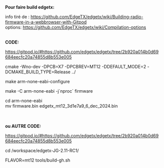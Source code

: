
**Pour faire build edgetx:**

info tiré de : https://github.com/EdgeTX/edgetx/wiki/Building-radio-firmware-in-a-webbrowser-with-Gitpod <br>
options: https://github.com/EdgeTX/edgetx/wiki/Compilation-options <br> <br>


**CODE: <br>**

https://gitpod.io/#https://github.com/edgetx/edgetx/tree/2b920a014b0d69684eecfc20a74855d8b553e005


cmake -Wno-dev -DPCB=X7 -DPCBREV=MT12 -DDEFAULT_MODE=2 -DCMAKE_BUILD_TYPE=Release ../

make arm-none-eabi-configure

make -C arm-none-eabi -j\`nproc\` firmware

cd arm-none-eabi <br>
mv firmware.bin edgetx_mt12_3d1e7a9_6_dec_2024.bin

 <br> <br>
**ou AUTRE CODE: <br>**

https://gitpod.io/#https://github.com/edgetx/edgetx/tree/2b920a014b0d69684eecfc20a74855d8b553e005

cd /workspace/edgetx-JG-2.11-RC1/

FLAVOR=mt12 tools/build-gh.sh
